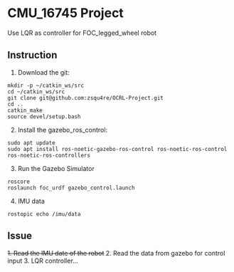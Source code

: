 # CMU_16745 Project
Use LQR as controller for FOC_legged_wheel robot

## Instruction
1. Download the git:
```
mkdir -p ~/catkin_ws/src
cd ~/catkin_ws/src
git clone git@github.com:zsqu4re/OCRL-Project.git
cd ..
catkin_make
source devel/setup.bash
```

2. Install the gazebo_ros_control:
```
sudo apt update
sudo apt install ros-noetic-gazebo-ros-control ros-noetic-ros-control ros-noetic-ros-controllers
```

3. Run the Gazebo Simulator
```
roscore
roslaunch foc_urdf gazebo_control.launch
```

4. IMU data
```
rostopic echo /imu/data
```

## Issue
~~1. Read the IMU date of the robot~~
2. Read the data from gazebo for control input
3. LQR controller...
